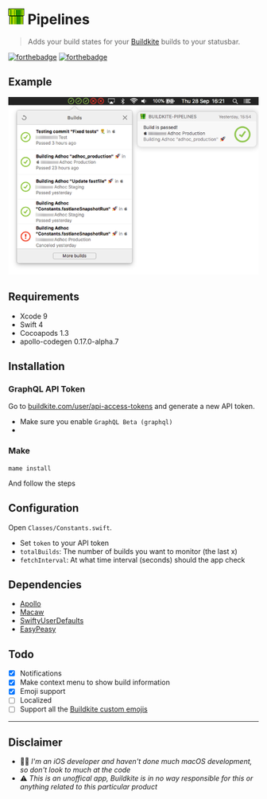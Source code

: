 # ![Pipelines](Assets/Icon.png) Pipelines

> Adds your build states for your [Buildkite](https://buildkite.com) builds to your statusbar.

[![forthebadge](http://forthebadge.com/images/badges/compatibility-emacs.svg)](http://forthebadge.com) [![forthebadge](http://forthebadge.com/images/badges/60-percent-of-the-time-works-every-time.svg)](http://forthebadge.com)

## Example

![Screenshot](Assets/screenshot.png?002)

## Requirements
 - Xcode 9
 - Swift 4
 - Cocoapods 1.3
 - apollo-codegen 0.17.0-alpha.7

## Installation

### GraphQL API Token
Go to [buildkite.com/user/api-access-tokens](https://buildkite.com/user/api-access-tokens) and generate a new API token.   

- Make sure you enable `GraphQL Beta (graphql)`
- 
### Make
```
mame install
```
And follow the steps

## Configuration
Open `Classes/Constants.swift`.  

 - Set `token` to your API token
 - `totalBuilds`: The number of builds you want to monitor (the last x)
 - `fetchInterval`: At what time interval (seconds) should the app check 

## Dependencies
 - [Apollo](https://github.com/apollographql/apollo-ios)
 - [Macaw](https://github.com/exyte/Macaw)
 - [SwiftyUserDefaults](https://github.com/radex/SwiftyUserDefaults)
 - [EasyPeasy](https://github.com/nakiostudio/EasyPeasy)

## Todo
- [x] Notifications
- [x] Make context menu to show build information
- [x] Emoji support
- [ ] Localized
- [ ] Support all the [Buildkite custom emojis](https://github.com/buildkite/emojis)

---

## Disclaimer
- 🤷‍♂️ *I'm an iOS developer and haven't done much macOS development, so don't look to much at the code*
- ⚠️ *This is an unoffical app, Buildkite is in no way responsible for this or anything related to this particular product*